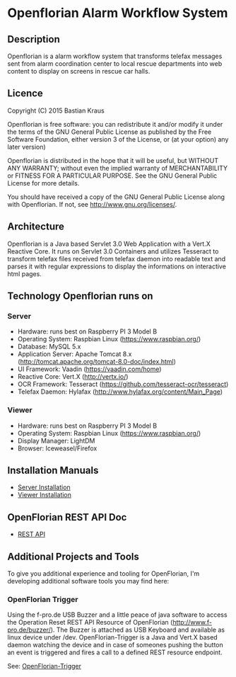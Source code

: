 # Openflorian Alarm Workflow System

## Description
Openflorian is a alarm workflow system that transforms telefax messages sent from alarm coordination center to local rescue departments into web content to display on screens in rescue car halls.

## Licence

Copyright (C) 2015  Bastian Kraus

Openflorian is free software: you can redistribute it and/or modify
it under the terms of the GNU General Public License as published by
the Free Software Foundation, either version 3 of the License, or
(at your option) any later version)
    
Openflorian is distributed in the hope that it will be useful,
but WITHOUT ANY WARRANTY; without even the implied warranty of
MERCHANTABILITY or FITNESS FOR A PARTICULAR PURPOSE.  See the
GNU General Public License for more details.
    
You should have received a copy of the GNU General Public License
along with Openflorian.  If not, see <http://www.gnu.org/licenses/>.

## Architecture
Openflorian is a Java based Servlet 3.0 Web Application with a Vert.X Reactive Core. It runs on Servlet 3.0 Containers and utilizes Tesseract to transform telefax files received from telefax daemon into readable text and parses it with regular expressions to display the informations on interactive html pages.

## Technology Openflorian runs on

### Server
* Hardware: runs best on Raspberry PI 3 Model B
* Operating System: Raspbian Linux (https://www.raspbian.org/)
* Database: MySQL 5.x
* Application Server: Apache Tomcat 8.x (http://tomcat.apache.org/tomcat-8.0-doc/index.html)
* UI Framework: Vaadin (https://vaadin.com/home)
* Reactive Core: Vert.X (http://vertx.io/)
* OCR Framework: Tesseract (https://github.com/tesseract-ocr/tesseract)
* Telefax Daemon: Hylafax (http://www.hylafax.org/content/Main_Page)

### Viewer
* Hardware: runs best on Raspberry PI 3 Model B
* Operating System: Raspbian Linux (https://www.raspbian.org/)
* Display Manager: LightDM
* Browser: Iceweasel/Firefox

## Installation Manuals

* [Server Installation](install-server.md)
* [Viewer Installation](install-viewer.md)

## OpenFlorian REST API Doc

* [REST API](apidoc/generated/api-doc.html)

## Additional Projects and Tools
To give you additional experience and tooling for OpenFlorian, I'm developing additional software tools you may find here:

### OpenFlorian Trigger
Using the f-pro.de USB Buzzer and a little peace of java software to access the Operation Reset REST API Resource of OpenFlorian (http://www.f-pro.de/buzzer/). The Buzzer is attached as USB Keyboard and available as linux device under /dev. OpenFlorian-Trigger is a Java and Vert.X based daemon watching the device and in case of someones pushing the button an event is triggered and fires a call to a defined REST resource endpoint.

See: [OpenFlorian-Trigger](https://bitbucket.org/ceth/openflorian-trigger)